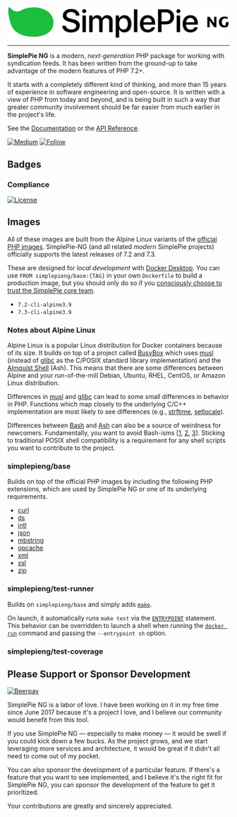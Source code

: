 <div align="center"><img src="logo.png" width="500"><br></div>

----

**SimplePie NG** is a modern, _next-generation_ PHP package for working with syndication feeds. It has been written from the ground-up to take advantage of the modern features of PHP 7.2+.

It starts with a completely different kind of thinking, and more than 15 years of experience in software engineering and open-source. It is written with a view of PHP from today and beyond, and is being built in such a way that greater community involvement should be far easier from much earlier in the project's life.

See the [Documentation](https://github.com/simplepie/simplepie-ng/wiki) or the [API Reference](https://simplepie.github.io/simplepie-ng/).

[![Medium](https://img.shields.io/badge/medium-simplepie--ng-blue.svg?style=for-the-badge)](https://medium.com/simplepie-ng)
[![Follow](https://img.shields.io/twitter/follow/simplepie_ng.svg?style=for-the-badge&label=Twitter)](https://twitter.com/intent/follow?screen_name=simplepie_ng)

## Badges

### Compliance

[![License](https://img.shields.io/github/license/simplepie/docker.svg?style=for-the-badge)](https://github.com/simplepie/docker/blob/master/LICENSE.md)

## Images

All of these images are built from the Alpine Linux variants of the [official PHP images](https://hub.docker.com/_/php). SimplePie-NG (and all related _modern_ SimplePie projects) officially supports the latest releases of 7.2 and 7.3.

These are designed for _local development_ with [Docker Desktop]. You can use `FROM simplepieng/base:{TAG}` in your own `Dockerfile` to build a production image, but you should only do so if you [consciously choose to trust the SimplePie core team](https://ryanparman.com/posts/2018/understanding-trust-in-your-infrastructure/).

* `7.2-cli-alpine3.9`
* `7.3-cli-alpine3.9`

### Notes about Alpine Linux

Alpine Linux is a popular Linux distribution for Docker containers because of its size. It builds on top of a project called [BusyBox] which uses [musl] (instead of [glibc] as the C/POSIX standard library implementation) and the [Almquist Shell] (Ash). This means that there are some differences between Alpine and your run-of-the-mill Debian, Ubuntu, RHEL, CentOS, or Amazon Linux distribution.

Differences in [musl] and [glibc] can lead to some small differences in behavior in PHP. Functions which map closely to the underlying C/C++ implementation are most likely to see differences (e.g., [strftime], [setlocale]).

Differences between [Bash] and [Ash][Almquist Shell] can also be a source of weirdness for newcomers. Fundamentally, you want to avoid Bash-isms [[1](https://wiki.ubuntu.com/DashAsBinSh), [2](https://mywiki.wooledge.org/Bashism), [3](https://linux.die.net/man/1/ash)]. Sticking to traditional POSIX shell compatibility is a requirement for any shell scripts you want to contribute to the project.

### simplepieng/base

Builds on top of the official PHP images by including the following PHP extensions, which are used by SimplePie NG or one of its underlying requirements.

* [curl](https://php.net/manual/en/book.curl.php)
* [ds](https://www.php.net/manual/en/book.ds.php)
* [intl](https://www.php.net/manual/en/book.intl.php)
* [json](https://www.php.net/manual/en/book.json.php)
* [mbstring](https://www.php.net/manual/en/book.mbstring.php)
* [opcache](https://www.php.net/manual/en/book.opcache.php)
* [xml](https://www.php.net/manual/en/book.xml.php)
* [xsl](https://www.php.net/manual/en/book.xsl.php)
* [zip](https://www.php.net/manual/en/book.zip.php)

### simplepieng/test-runner

Builds on `simplepieng/base` and simply adds [`make`](https://www.gnu.org/software/make/).

On launch, it automatically runs `make test` via the [`ENTRYPOINT`](https://docs.docker.com/engine/reference/builder/#entrypoint) statement. This behavior can be overridden to launch a shell when running the [`docker run`](https://docs.docker.com/engine/reference/commandline/run/) command and passing the `--entrypoint sh` option.

### simplepieng/test-coverage

## Please Support or Sponsor Development

[![Beerpay](https://img.shields.io/beerpay/simplepie/simplepie-ng.svg?style=flat-square)](https://beerpay.io/simplepie/simplepie-ng)

SimplePie NG is a labor of love. I have been working on it in my free time since June 2017 because it's a project I love, and I believe our community would benefit from this tool.

If you use SimplePie NG — especially to make money — it would be swell if you could kick down a few bucks. As the project grows, and we start leveraging more services and architecture, it would be great if it didn't all need to come out of my pocket.

You can also sponsor the development of a particular feature. If there's a feature that you want to see implemented, and I believe it's the right fit for SimplePie NG, you can sponsor the development of the feature to get it prioritized.

Your contributions are greatly and sincerely appreciated.

  [Almquist Shell]: https://en.wikipedia.org/wiki/Almquist_shell
  [Bash]: https://devhints.io/bash
  [BusyBox]: https://busybox.net/downloads/BusyBox.html
  [Docker Desktop]: https://hub.docker.com/search?q=docker%20desktop&type=edition&offering=community
  [glibc]: https://www.gnu.org/software/libc/
  [musl]: https://www.musl-libc.org
  [setlocale]: https://www.php.net/manual/en/function.setlocale.php
  [strftime]: https://php.net/manual/en/function.strftime.php
